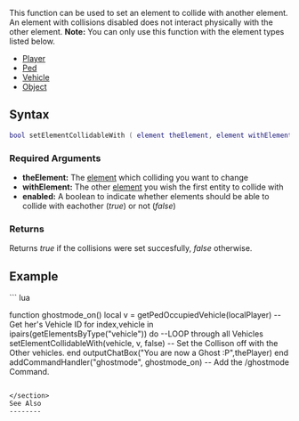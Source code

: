 This function can be used to set an element to collide with another element. An element with collisions disabled does not interact physically with the other element.
**Note:** You can only use this function with the element types listed below.

-   [Player](/docs/Player.md "wikilink")
-   [Ped](/docs/Ped.md "wikilink")
-   [Vehicle](/docs/Vehicle.md "wikilink")
-   [Object](/docs/Object.md "wikilink")

Syntax
------

``` lua
bool setElementCollidableWith ( element theElement, element withElement, bool enabled ) 
```

### Required Arguments

-   **theElement:** The [element](/docs/element.md "wikilink") which colliding you want to change
-   **withElement:** The other [element](/docs/element.md "wikilink") you wish the first entity to collide with
-   **enabled:** A boolean to indicate whether elements should be able to collide with eachother (*true*) or not (*false*)

### Returns

Returns *true* if the collisions were set succesfully, *false* otherwise.

Example
-------

<section name="Client" class="client" show="true">
``` lua

function ghostmode_on()
    local v = getPedOccupiedVehicle(localPlayer) -- Get her's Vehicle ID
    for index,vehicle in ipairs(getElementsByType("vehicle")) do --LOOP through all Vehicles
        setElementCollidableWith(vehicle, v, false) -- Set the Collison off with the Other vehicles.
    end
    outputChatBox("You are now a Ghost :P",thePlayer)
end
addCommandHandler("ghostmode", ghostmode_on) -- Add the /ghostmode Command.
```

</section>
See Also
--------
